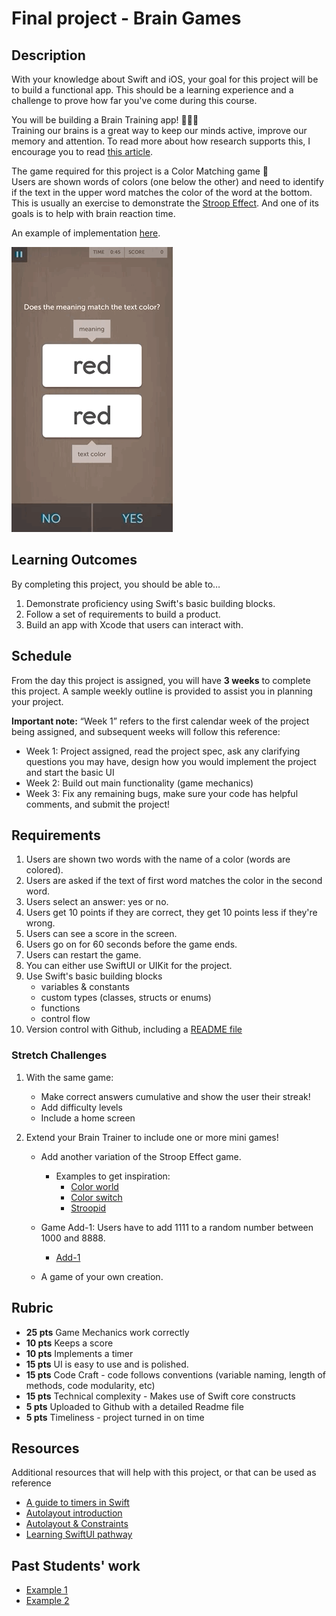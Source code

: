 # Final project - Brain Games

## Description
With your knowledge about Swift and iOS, your goal for this project will be to build a functional app.
This should be a learning experience and a challenge to prove how far you've come during this course.

You will be building a Brain Training app! 🧠💪🏼<br>
Training our brains is a great way to keep our minds active, improve our memory and attention.
To read more about how research supports this, I encourage you to read [this article](https://www.apa.org/monitor/2014/10/mind-games).

The game required for this project is a Color Matching game 🌈<br>
Users are shown words of colors (one below the other) and need to identify if the text in the upper word matches the color of the word at the bottom.<br>
This is usually an exercise to demonstrate the [Stroop Effect](https://en.wikipedia.org/wiki/Stroop_effect).
And one of its goals is to help with brain reaction time.

An example of implementation [here](https://www.lumosity.com/en/brain-games/color-match/).

![demo](demo.gif)

## Learning Outcomes
By completing this project, you should be able to…

1. Demonstrate proficiency using Swift's basic building blocks.
1. Follow a set of requirements to build a product.
1. Build an app with Xcode that users can interact with.

## Schedule
From the day this project is assigned, you will have **3 weeks** to complete this project. A sample weekly outline is provided to assist you in planning your project.

**Important note:** “Week 1” refers to the first calendar week of the project being assigned, and subsequent weeks will follow this reference:

- Week 1: Project assigned, read the project spec, ask any clarifying questions you may have, design how you would implement the project and start the basic UI
- Week 2: Build out main functionality (game mechanics)
- Week 3: Fix any remaining bugs, make sure your code has helpful comments, and submit the project!

## Requirements

1. Users are shown two words with the name of a color (words are colored).
1. Users are asked if the text of first word matches the color in the second word.
1. Users select an answer: yes or no.
1. Users get 10 points if they are correct, they get 10 points less if they're wrong.
1. Users can see a score in the screen.
1. Users go on for 60 seconds before the game ends.
1. Users can restart the game.
1. You can either use SwiftUI or UIKit for the project.
1. Use Swift's basic building blocks
	-	variables & constants
	- custom types (classes, structs or enums)
	- functions
	- control flow
1. Version control with Github, including a [README file](https://github.com/matiassingers/awesome-readme)

### Stretch Challenges

1. With the same game:
	- Make correct answers cumulative and show the user their streak!
	- Add difficulty levels
	- Include a home screen

1. Extend your Brain Trainer to include one or more mini games!
	- Add another variation of the Stroop Effect game.
		- Examples to get inspiration:
			- [Color world](https://apps.apple.com/us/app/color-word-match/id1369388320)
			- [Color switch](https://apps.apple.com/us/app/colorswitch/id923653602)
			- [Stroopid](https://apps.apple.com/us/app/stroopid/id1254974957)

	- Game Add-1: Users have to add 1111 to a random number between 1000 and 8888.
		- [Add-1](https://apps.apple.com/us/app/add1/id1469416958)

	- A game of your own creation.

## Rubric

- **25 pts** Game Mechanics work correctly
- **10 pts** Keeps a score
- **10 pts** Implements a timer
- **15 pts** UI is easy to use and is polished.
- **15 pts** Code Craft - code follows conventions (variable naming, length of methods, code modularity, etc)
- **15 pts** Technical complexity - Makes use of Swift core constructs
- **5 pts** Uploaded to Github with a detailed Readme file
- **5 pts** Timeliness - project turned in on time

## Resources
Additional resources that will help with this project, or that can be used as reference

- [A guide to timers in Swift](https://learnappmaking.com/timer-swift-how-to/)
- [Autolayout introduction](https://www.youtube.com/watch?v=qb05nLPYKz8)
- [Autolayout & Constraints](https://www.youtube.com/watch?v=m_0_XQEfrGQ)
- [Learning SwiftUI pathway](https://www.hackingwithswift.com/100/swiftui)

## Past Students' work

- [Example 1](https://github.com/SamuelFolledo/BrainTrainer)
- [Example 2](https://github.com/ellojess/Stroopy)
